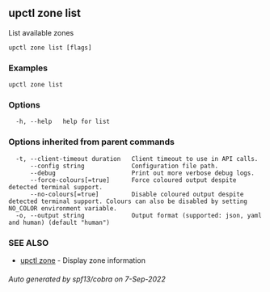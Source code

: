 ## upctl zone list

List available zones

```
upctl zone list [flags]
```

### Examples

```
upctl zone list
```

### Options

```
  -h, --help   help for list
```

### Options inherited from parent commands

```
  -t, --client-timeout duration   Client timeout to use in API calls.
      --config string             Configuration file path.
      --debug                     Print out more verbose debug logs.
      --force-colours[=true]      Force coloured output despite detected terminal support.
      --no-colours[=true]         Disable coloured output despite detected terminal support. Colours can also be disabled by setting NO_COLOR environment variable.
  -o, --output string             Output format (supported: json, yaml and human) (default "human")
```

### SEE ALSO

* [upctl zone](upctl_zone.md)	 - Display zone information

###### Auto generated by spf13/cobra on 7-Sep-2022
